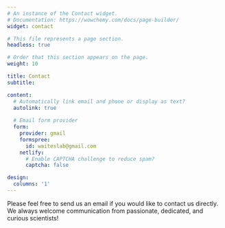 ```yaml
---
# An instance of the Contact widget.
# Documentation: https://wowchemy.com/docs/page-builder/
widget: contact

# This file represents a page section.
headless: true

# Order that this section appears on the page.
weight: 10

title: Contact
subtitle:

content:
  # Automatically link email and phone or display as text?
  autolink: true
  
  # Email form provider
  form:
    provider: gmail
    formspree:
      id: waiteslab@gmail.com
    netlify:
      # Enable CAPTCHA challenge to reduce spam?
      captcha: false

design:
  columns: '1'
---
```


Please feel free to send us an email if you would like to contact us directly. We always welcome communication from passionate, dedicated, and curious scientists!
